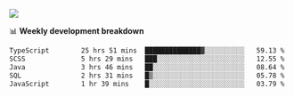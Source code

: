 ![](https://github-readme-stats-v2-three.vercel.app/api/top-langs/?username=akshayxml&theme=dark&hide_border=true&include_all_commits=true&count_private=true&layout=compact&size_weight=0.5&count_weight=0.5&hide=Jupyter%20Notebook%2Cobjective-c%2Cmakefile%2Cc%2Chtml%2Ccss%2Cscss&langs_count=6&exclude_repo=github-readme-stats-v2)

📊 **Weekly development breakdown**
<!--START_SECTION:waka-->

```txt
TypeScript        25 hrs 51 mins  ██████████████▓░░░░░░░░░░   59.13 %
SCSS              5 hrs 29 mins   ███░░░░░░░░░░░░░░░░░░░░░░   12.55 %
Java              3 hrs 46 mins   ██░░░░░░░░░░░░░░░░░░░░░░░   08.64 %
SQL               2 hrs 31 mins   █▒░░░░░░░░░░░░░░░░░░░░░░░   05.78 %
JavaScript        1 hr 39 mins    █░░░░░░░░░░░░░░░░░░░░░░░░   03.79 %
```

<!--END_SECTION:waka-->
